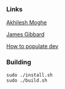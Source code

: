 ### Links

[Akhilesh Moghe](https://akhileshmoghe.github.io/_post/linux/debian_minimal_rootfs)

[James Gibbard](https://www.gibbard.me/linux_initramfs_initrd/)

[How to populate dev](https://unix.stackexchange.com/questions/52713/how-to-populate-dev-directory-when-building-my-own-initrd)

### Building

```
sudo ./install.sh
sudo ./build.sh
```

